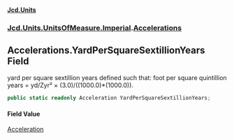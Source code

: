 #### [Jcd.Units](index 'index')
### [Jcd.Units.UnitsOfMeasure.Imperial](Jcd.Units.UnitsOfMeasure.Imperial 'Jcd.Units.UnitsOfMeasure.Imperial').[Accelerations](Accelerations 'Jcd.Units.UnitsOfMeasure.Imperial.Accelerations')

## Accelerations.YardPerSquareSextillionYears Field

yard per square sextillion years defined such that: foot per square quintillion years = yd/Zyr² ×
(3.0)/((1000.0)*(1000.0)).

```csharp
public static readonly Acceleration YardPerSquareSextillionYears;
```

#### Field Value
[Acceleration](Acceleration 'Jcd.Units.UnitTypes.Acceleration')